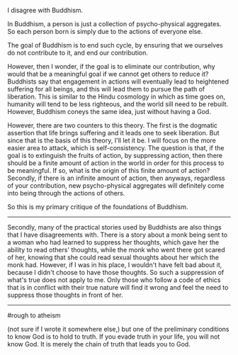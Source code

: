 I disagree with Buddhism.

In Buddhism, a person is just a collection of psycho-physical aggregates. So each person born is simply due to the actions of everyone else.

The goal of Buddhism is to end such cycle, by ensuring that we ourselves do not contribute to it, and end our contribution.

However, then I wonder, if the goal is to eliminate our contribution, why would that be a meaningful goal if we cannot get others to reduce it? Buddhists say that engagement in actions will eventually lead to heightened suffering for all beings, and this will lead them to pursue the path of liberation. This is similar to the Hindu cosmology in which as time goes on, humanity will tend to be less righteous, and the world sill need to be rebuilt. However, Buddhism coneys the same idea, just without having a God.

However, there are two counters to this theory. The first is the dogmatic assertion that life brings suffering and it leads one to seek liberation. But since that is the basis of this theory, I'll let it be. I will focus on the more easier area to attack, which is self-consistency. The question is that, if the goal is to extinguish the fruits of action, by suppressing action, then there should be a finite amount of action in the world in order for this process to be meaningful. If so, what is the origin of this finite amount of action? Secondly, if there is an infinite amount of action, then anyways, regardless of your contribution, new psycho-physical aggregates will definitely come into being through the actions of others. 

So this is my primary critique of the foundations of Buddhism.

---

Secondly, many of the practical stories used by Buddhists are also things that I have disagreements with. There is a story about a monk being sent to a woman who had learned to suppress her thoughts, which gave her the ability to read others' thoughts, while the monk who went there got scared of her, knowing that she could read sexual thoughts about her which the monk had. However, if I was in his place, I wouldn't have felt bad about it, because I didn't choose to have those thoughts. So such a suppression of what's true does not apply to me. Only those who follow a code of ethics that is in conflict with their true nature will find it wrong and feel the need to suppress those thoughts in front of her.

---

#rough to atheism

(not sure if I wrote it somewhere else,) but one of the preliminary conditions to know God is to hold to truth. If you evade truth in your life, you will not know God. It is merely the chain of truth that leads you to God.
